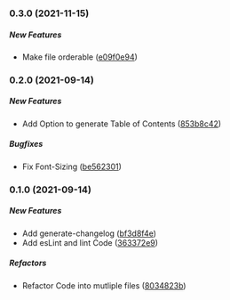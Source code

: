 ### 0.3.0 (2021-11-15)

##### New Features

*  Make file orderable ([e09f0e94](https://github.com/Its-treason/md-files-to-pdf/commit/e09f0e940df88d98a19705ba074060a18d1307c3))


### 0.2.0 (2021-09-14)

##### New Features

*  Add Option to generate Table of Contents ([853b8c42](https://github.com/Its-treason/md-files-to-pdf/commit/853b8c42fad4e4dbca5f8645d2e02b4db4cdf8b9))

##### Bugfixes

*  Fix Font-Sizing ([be562301](https://github.com/Its-treason/md-files-to-pdf/commit/be5623014658061d43c80aff47d64d477f42c9ac))


### 0.1.0 (2021-09-14)

##### New Features

*  Add generate-changelog ([bf3d8f4e](https://github.com/Its-treason/md-files-to-pdf/commit/bf3d8f4ed14c84d519e7eb3b41cc1c4695bbb23f))
*  Add esLint and lint Code ([363372e9](https://github.com/Its-treason/md-files-to-pdf/commit/363372e9a62ccacfd71d027382a07240f0d6a757))

##### Refactors

*  Refactor Code into mutliple files ([8034823b](https://github.com/Its-treason/md-files-to-pdf/commit/8034823b4016f830b973e3c008a7a0369e113281))

